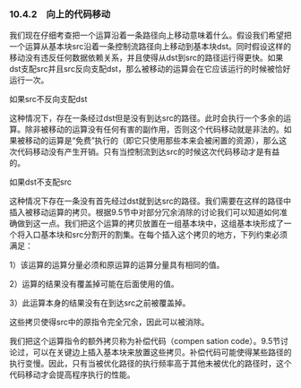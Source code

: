 ### 10.4.2　向上的代码移动

我们现在仔细考查把一个运算沿着一条路径向上移动意味着什么。假设我们希望把一个运算从基本块src沿着一条控制流路径向上移动到基本块dst。同时假设这样的移动没有违反任何数据依赖关系，并且使得从dst到src的路径运行得更快。如果dst支配src并且src反向支配dst，那么被移动的运算会在它应该运行的时候被恰好运行一次。

如果src不反向支配dst

这种情况下，存在一条经过dst但是没有到达src的路径。此时会执行一个多余的运算。除非被移动的运算没有任何有害的副作用，否则这个代码移动就是非法的。如果被移动的运算是“免费”执行的（即它只使用那些本来会被闲置的资源），那么这次代码移动没有产生开销。只有当控制流到达src的时候这次代码移动才是有益的。

如果dst不支配src

这种情况下存在一条没有首先经过dst就到达src的路径。我们需要在这样的路径中插入被移动运算的拷贝。根据9.5节中对部分冗余消除的讨论我们可以知道如何准确做到这一点。我们把这个运算的拷贝放置在一组基本块中，这组基本块形成了一个将入口基本块和src分割开的割集。在每个插入这个拷贝的地方，下列约束必须满足：

1）该运算的运算分量必须和原运算的运算分量具有相同的值。

2）运算的结果没有覆盖掉可能在后面使用的值。

3）此运算本身的结果没有在到达src之前被覆盖掉。

这些拷贝使得src中的原指令完全冗余，因此可以被消除。

我们把这个运算指令的额外拷贝称为补偿代码（compen sation code）。9.5节讨论过，可以在关键边上插入基本块来放置这些拷贝。补偿代码可能使得某些路径的执行变慢。因此，只有当被优化路径的执行频率高于其他未被优化的路径时，这个代码移动才会提高程序执行的性能。